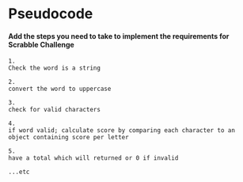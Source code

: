 # Pseudocode

#### Add the steps you need to take to implement the requirements for Scrabble Challenge

```
1.
Check the word is a string

2.
convert the word to uppercase

3.
check for valid characters

4.
if word valid; calculate score by comparing each character to an object containing score per letter

5.
have a total which will returned or 0 if invalid

...etc
```
